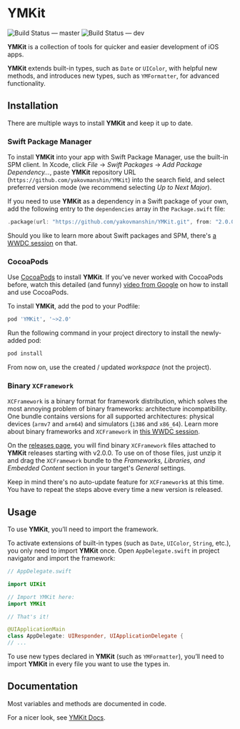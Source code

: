 # YMKit

![Build Status — master](https://go.ym.dev/ymkit-ci-master)
![Build Status — dev](https://go.ym.dev/ymkit-ci-dev)

**YMKit** is a collection of tools for quicker and easier development of iOS apps.

**YMKit** extends built-in types, such as `Date` or `UIColor`, with helpful new methods, and introduces new types, such as `YMFormatter`, for advanced functionality.

## Installation
There are multiple ways to install **YMKit** and keep it up to date.

### Swift Package Manager
To install **YMKit** into your app with Swift Package Manager, use the built-in SPM client. In Xcode, click *File* → *Swift Packages* → *Add Package Dependency…*, paste **YMKit** repository URL (`https://github.com/yakovmanshin/YMKit`) into the search field, and select preferred version mode (we recommend selecting *Up to Next Major*).

If you need to use **YMKit** as a dependency in a Swift package of your own, add the following entry to the `dependencies` array in the `Package.swift` file:

```swift
.package(url: "https://github.com/yakovmanshin/YMKit.git", from: "2.0.0")
```

Should you like to learn more about Swift packages and SPM, there's [a WWDC session](https://fwd2.net/33lDCqq) on that.

### CocoaPods
Use [CocoaPods](https://fwd2.net/cocoapods) to install **YMKit**. If you’ve never worked with CocoaPods before, watch this detailed (and funny) [video from Google](https://fwd2.net/cocoapods-tutorial) on how to install and use CocoaPods.

To install **YMKit**, add the pod to your Podfile:
```ruby
pod 'YMKit', '~>2.0'
```

Run the following command in your project directory to install the newly-added pod:
```ruby
pod install
```

From now on, use the created / updated *workspace* (not the project).

### Binary `XCFramework`
`XCFramework` is a binary format for framework distribution, which solves the most annoying problem of binary frameworks: architecture incompatibility. One bundle contains versions for all supported architectures: physical devices (`armv7` and `arm64`) and simulators (`i386` and `x86_64`). Learn more about binary frameworks and `XCFramework` in [this WWDC session](https://fwd2.net/32jBVIz).

On the [releases page](https://github.com/yakovmanshin/YMKit/releases), you will find binary `XCFramework` files attached to **YMKit** releases starting with v2.0.0. To use on of those files, just unzip it and drag the `XCFramework` bundle to the *Frameworks, Libraries, and Embedded Content* section in your target's *General* settings.

Keep in mind there's no auto-update feature for `XCFramework`s at this time. You have to repeat the steps above every time a new version is released.

## Usage
To use **YMKit**, you’ll need to import the framework.

To activate extensions of built-in types (such as `Date`, `UIColor`, `String`, etc.), you only need to import **YMKit** once. Open `AppDelegate.swift` in project navigator and import the framework:
```swift
// AppDelegate.swift

import UIKit

// Import YMKit here:
import YMKit

// That's it!

@UIApplicationMain
class AppDelegate: UIResponder, UIApplicationDelegate {
// ...
```

To use new types declared in **YMKit** (such as `YMFormatter`), you’ll need to import **YMKit** in every file you want to use the types in.

## Documentation
Most variables and methods are documented in code.

For a nicer look, see [YMKit Docs](https://kit.ym.dev/).
